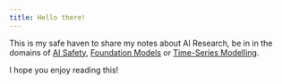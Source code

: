 ```yaml
---
title: Hello there!
---
```


This is my safe haven to share my notes about AI Research, be in in the domains of [AI Safety](ai-safety/index.md), [Foundation Models](./foundation-models.md) or [Time-Series Modelling](./time-series-modelling.md).

I hope you enjoy reading this!